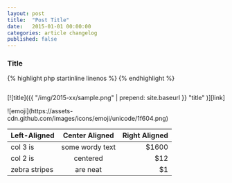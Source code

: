 ```yaml
---
layout: post
title:  "Post Title"
date:   2015-01-01 00:00:00
categories: article changelog
published: false
---
```


<!--more-->

### <span id="sec">Title</span> ###

{% highlight php startinline linenos %}
{% endhighlight %}

<!-- html+php, css+php, js+php -->
```html
```

<!-- success, info, warning, danger -->
<div class="alert alert-info" role="alert">
</div>

[![title]({{ "/img/2015-xx/sample.png" | prepend: site.baseurl }}
  "title"
)][link]

<!-- http://www.emoji-cheat-sheet.com/ -->
<span class="emoji">
![emoji](https://assets-cdn.github.com/images/icons/emoji/unicode/1f604.png)
</span>

| Left-Aligned  | Center Aligned  | Right Aligned |
|:--------------|:---------------:|--------------:|
| col 3 is      | some wordy text |         $1600 |
| col 2 is      | centered        |           $12 |
| zebra stripes | are neat        |            $1 |

[IP-Geo-Block]: https://wordpress.org/plugins/ip-geo-block/ "WordPress › IP Geo Block « WordPress Plugins"
